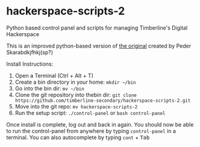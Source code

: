 # hackerspace-scripts-2
Python based control panel and scripts for managing Timberline's Digital Hackerspace

This is an improved python-based version of [the original](https://github.com/timberline-secondary/hackerspace-scripts) created by Peder Skarabdkjfhkj(sp?)

Install Instructions:

1. Open a Terminal (Ctrl + Alt + T)
1. Create a bin directory in your home: `mkdir ~/bin`
1. Go into the bin dir:  `mv ~/bin`
1. Clone the git repository into thebin dir: `git clone https://github.com/timberline-secondary/hackerspace-scripts-2.git`
1. Move into the git repo: `mv hackerspace-scripts-2`
1. Run the setup script: `./control-panel` or `bash control-panel`

Once install is complete, log out and back in again. You should  now be able to run the control-panel from anywhere by typing `control-panel` in a terminal.  You can also autocomplete by typing `cont` + <kbd>Tab</kbd>
